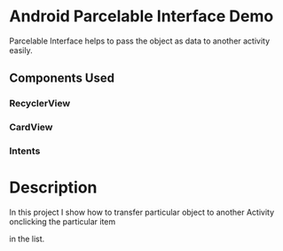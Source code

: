 # Android Parcelable Interface Demo
Parcelable Interface helps to pass the object as data to another activity easily.

## Components Used
### RecyclerView

### CardView

### Intents

# Description
In this project I show how to transfer particular object to another Activity onclicking the particular item

in the list.

